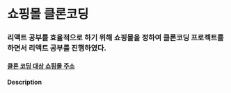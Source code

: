 # 쇼핑몰 클론코딩

### 리액트 공부를 효율적으로 하기 위해 쇼핑몰을 정하여 클론코딩 프로젝트를 하면서 리액트 공부를 진행하였다.

#### [클론 코딩 대상 쇼핑몰 주소](https://cabeza.co.kr/index.html)



#### Description




